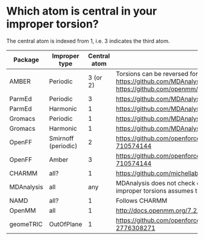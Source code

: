 # Which atom is central in your improper torsion?

The central atom is indexed from 1, i.e. 3 indicates the third atom.

| Package    | Improper type       | Central atom | Links and notes                                                                                                                                            |
|------------|---------------------|--------------|------------------------------------------------------------------------------------------------------------------------------------------------------------|
| AMBER      | Periodic            | 3 (or 2)     | Torsions can be reversed for 1-4 torsions. https://github.com/MDAnalysis/mdanalysis/issues/2386 https://github.com/openmm/openmm/issues/220#issue-22877306 |
| ParmEd     | Periodic            | 3            | https://github.com/MDAnalysis/mdanalysis/issues/2386                                                                                                       |
| ParmEd     | Harmonic            | 1            | https://github.com/MDAnalysis/mdanalysis/issues/2386                                                                                                       |
| Gromacs    | Periodic            | 1            | https://github.com/MDAnalysis/mdanalysis/issues/2386                                                                                                       |
| Gromacs    | Harmonic            | 1            | https://github.com/MDAnalysis/mdanalysis/issues/2386                                                                                                       |
| OpenFF     | Smirnoff (periodic) | 2            | https://github.com/openforcefield/openff-toolkit/issues/746#issuecomment-710574144                                                                         |
| OpenFF     | Amber               | 3            | https://github.com/openforcefield/openff-toolkit/issues/746#issuecomment-710574144                                                                         |
| CHARMM     | all?                | 1            | https://github.com/michellab/Sire/issues/193#issue-303038454                                                                                               |
| MDAnalysis | all                 | any          | MDAnalysis does not check connectivity.  (However, calculating values of improper torsions assumes the central atom is first.)                             |
| NAMD       | all?                | 1            | Follows CHARMM                                                                                                                                            |                                 
| OpenMM     | all                 | 1            | http://docs.openmm.org/7.2.0/userguide/application.html#periodictorsionforce                                                                              |
| geomeTRIC  | OutOfPlane          | 1            | https://github.com/openforcefield/yammbs/pull/109#issuecomment-2776308271                                                                                 |
